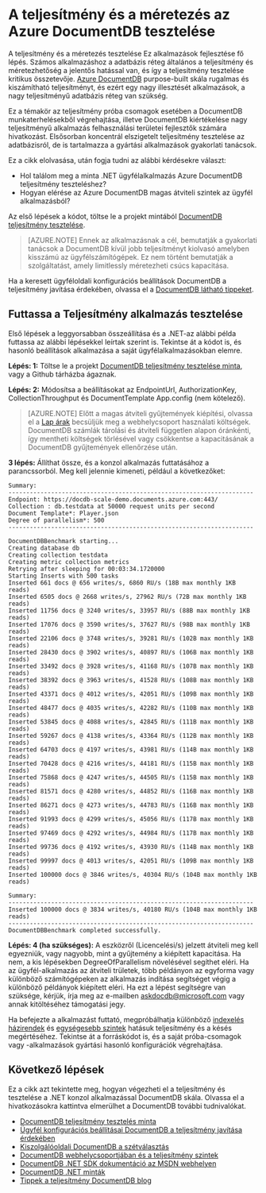 <properties 
    pageTitle="DocumentDB méretezése és a teljesítmény tesztelése |} Microsoft Azure" 
    description="Megtudhatja, hogy miként skála és a teljesítmény az Azure DocumentDB tesztelés végrehajtása"
    keywords="a teljesítmény tesztelése"
    services="documentdb" 
    authors="arramac" 
    manager="jhubbard" 
    editor="" 
    documentationCenter=""/>

<tags 
    ms.service="documentdb" 
    ms.workload="data-services" 
    ms.tgt_pltfrm="na" 
    ms.devlang="na" 
    ms.topic="article" 
    ms.date="10/27/2016" 
    ms.author="arramac"/>

# <a name="performance-and-scale-testing-with-azure-documentdb"></a>A teljesítmény és a méretezés az Azure DocumentDB tesztelése
A teljesítmény és a méretezés tesztelése Ez alkalmazások fejlesztése fő lépés. Számos alkalmazáshoz a adatbázis réteg általános a teljesítmény és méretezhetőség a jelentős hatással van, és így a teljesítmény tesztelése kritikus összetevője. [Azure DocumentDB](https://azure.microsoft.com/services/documentdb/) purpose-built skála rugalmas és kiszámítható teljesítményt, és ezért egy nagy illesztését alkalmazások, a nagy teljesítményű adatbázis réteg van szükség. 

Ez a témakör az teljesítmény próba csomagok esetében a DocumentDB munkaterhelésekből végrehajtása, illetve DocumentDB kiértékelése nagy teljesítményű alkalmazás felhasználási területei fejlesztők számára hivatkozást. Elsősorban koncentrál elszigetelt teljesítmény tesztelése az adatbázisról, de is tartalmazza a gyártási alkalmazások gyakorlati tanácsok.

Ez a cikk elolvasása, után fogja tudni az alábbi kérdésekre választ:   

- Hol találom meg a minta .NET ügyfélalkalmazás Azure DocumentDB teljesítmény teszteléshez? 
- Hogyan elérése az Azure DocumentDB magas átviteli szintek az ügyfél alkalmazásból?

Az első lépések a kódot, töltse le a projekt mintából [DocumentDB teljesítmény tesztelése](https://github.com/Azure/azure-documentdb-dotnet/tree/master/samples/documentdb-benchmark). 

> [AZURE.NOTE] Ennek az alkalmazásnak a cél, bemutatják a gyakorlati tanácsok a DocumentDB kívül jobb teljesítményt kiolvasó amelyben kisszámú az ügyfélszámítógépek. Ez nem történt bemutatják a szolgáltatást, amely limitlessly méretezheti csúcs kapacitása.

Ha a keresett ügyféloldali konfigurációs beállítások DocumentDB a teljesítmény javítása érdekében, olvassa el a [DocumentDB látható tippeket](documentdb-performance-tips.md).

## <a name="run-the-performance-testing-application"></a>Futtassa a Teljesítmény alkalmazás tesztelése
Első lépések a leggyorsabban összeállítása és a .NET-az alábbi példa futtassa az alábbi lépésekkel leírtak szerint is. Tekintse át a kódot is, és hasonló beállítások alkalmazása a saját ügyfélalkalmazásokban elemre.

**Lépés: 1:** Töltse le a projekt [DocumentDB teljesítmény tesztelése minta](https://github.com/Azure/azure-documentdb-dotnet/tree/master/samples/documentdb-benchmark), vagy a Github tárházba ágaznak.

**Lépés: 2:** Módosítsa a beállításokat az EndpointUrl, AuthorizationKey, CollectionThroughput és DocumentTemplate App.config (nem kötelező).

> [AZURE.NOTE] Előtt a magas átviteli gyűjtemények kiépítési, olvassa el a [Lap árak](https://azure.microsoft.com/pricing/details/documentdb/) becsüljük meg a webhelycsoport használati költségek. DocumentDB számlák tárolási és átviteli független alapon óránkénti, így mentheti költségek törlésével vagy csökkentse a kapacitásának a DocumentDB gyűjtemények ellenőrzése után.

**3 lépés:** Állíthat össze, és a konzol alkalmazás futtatásához a parancssorból. Meg kell jelennie kimeneti, például a következőket:

    Summary:
    ---------------------------------------------------------------------
    Endpoint: https://docdb-scale-demo.documents.azure.com:443/
    Collection : db.testdata at 50000 request units per second
    Document Template*: Player.json
    Degree of parallelism*: 500
    ---------------------------------------------------------------------

    DocumentDBBenchmark starting...
    Creating database db
    Creating collection testdata
    Creating metric collection metrics
    Retrying after sleeping for 00:03:34.1720000
    Starting Inserts with 500 tasks
    Inserted 661 docs @ 656 writes/s, 6860 RU/s (18B max monthly 1KB reads)
    Inserted 6505 docs @ 2668 writes/s, 27962 RU/s (72B max monthly 1KB reads)
    Inserted 11756 docs @ 3240 writes/s, 33957 RU/s (88B max monthly 1KB reads)
    Inserted 17076 docs @ 3590 writes/s, 37627 RU/s (98B max monthly 1KB reads)
    Inserted 22106 docs @ 3748 writes/s, 39281 RU/s (102B max monthly 1KB reads)
    Inserted 28430 docs @ 3902 writes/s, 40897 RU/s (106B max monthly 1KB reads)
    Inserted 33492 docs @ 3928 writes/s, 41168 RU/s (107B max monthly 1KB reads)
    Inserted 38392 docs @ 3963 writes/s, 41528 RU/s (108B max monthly 1KB reads)
    Inserted 43371 docs @ 4012 writes/s, 42051 RU/s (109B max monthly 1KB reads)
    Inserted 48477 docs @ 4035 writes/s, 42282 RU/s (110B max monthly 1KB reads)
    Inserted 53845 docs @ 4088 writes/s, 42845 RU/s (111B max monthly 1KB reads)
    Inserted 59267 docs @ 4138 writes/s, 43364 RU/s (112B max monthly 1KB reads)
    Inserted 64703 docs @ 4197 writes/s, 43981 RU/s (114B max monthly 1KB reads)
    Inserted 70428 docs @ 4216 writes/s, 44181 RU/s (115B max monthly 1KB reads)
    Inserted 75868 docs @ 4247 writes/s, 44505 RU/s (115B max monthly 1KB reads)
    Inserted 81571 docs @ 4280 writes/s, 44852 RU/s (116B max monthly 1KB reads)
    Inserted 86271 docs @ 4273 writes/s, 44783 RU/s (116B max monthly 1KB reads)
    Inserted 91993 docs @ 4299 writes/s, 45056 RU/s (117B max monthly 1KB reads)
    Inserted 97469 docs @ 4292 writes/s, 44984 RU/s (117B max monthly 1KB reads)
    Inserted 99736 docs @ 4192 writes/s, 43930 RU/s (114B max monthly 1KB reads)
    Inserted 99997 docs @ 4013 writes/s, 42051 RU/s (109B max monthly 1KB reads)
    Inserted 100000 docs @ 3846 writes/s, 40304 RU/s (104B max monthly 1KB reads)

    Summary:
    ---------------------------------------------------------------------
    Inserted 100000 docs @ 3834 writes/s, 40180 RU/s (104B max monthly 1KB reads)
    ---------------------------------------------------------------------
    DocumentDBBenchmark completed successfully.


**Lépés: 4 (ha szükséges):** A eszközről (Licencelési/s) jelzett átviteli meg kell egyezniük, vagy nagyobb, mint a gyűjtemény a kiépített kapacitása. Ha nem, a kis lépésekben DegreeOfParallelism növelésével segíthet eléri. Ha az ügyfél-alkalmazás az átviteli trületek, több példányon az egyforma vagy különböző számítógépeken az alkalmazás indítása segítséget végig a különböző példányok kiépített eléri. Ha ezt a lépést segítségre van szüksége, kérjük, írja meg az e-mailben askdocdb@microsoft.com vagy annak kitöltéséhez támogatási jegy.

Ha befejezte a alkalmazást futtató, megpróbálhatja különböző [indexelés házirendek](documentdb-indexing-policies.md) és [egységesebb szintek](documentdb-consistency-levels.md) hatásuk teljesítmény és a késés megértéséhez. Tekintse át a forráskódot is, és a saját próba-csomagok vagy -alkalmazások gyártási hasonló konfigurációk végrehajtása.

## <a name="next-steps"></a>Következő lépések
Ez a cikk azt tekintette meg, hogyan végezheti el a teljesítmény és tesztelése a .NET konzol alkalmazással DocumentDB skála. Olvassa el a hivatkozásokra kattintva elmerülhet a DocumentDB további tudnivalókat.

* [DocumentDB teljesítmény tesztelés minta](https://github.com/Azure/azure-documentdb-dotnet/tree/master/samples/documentdb-benchmark)
* [Ügyfél konfigurációs beállításai DocumentDB a teljesítmény javítása érdekében](documentdb-performance-tips.md)
* [Kiszolgálóoldali DocumentDB a szétválasztás](documentdb-partition-data.md)
* [DocumentDB webhelycsoportjában és a teljesítmény szintek](documentdb-performance-levels.md)
* [DocumentDB .NET SDK dokumentáció az MSDN webhelyen](https://msdn.microsoft.com/library/azure/dn948556.aspx)
* [DocumentDB .NET minták](https://github.com/Azure/azure-documentdb-net)
* [Tippek a teljesítmény DocumentDB blog](https://azure.microsoft.com/blog/2015/01/20/performance-tips-for-azure-documentdb-part-1-2/)

